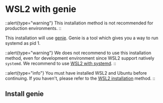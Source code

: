# WSL2 with genie

::alert{type="warning"}
This installation method is not recommended for production environments.
::

This installation will use [genie](https://github.com/arkane-systems/genie). Genie is a tool which gives you a way to run systemd as pid 1.

::alert{type="warning"}
We does not recommend to use this installation method, even for development environment since WSL2 support natively `systemd`. We recommend to use [WSL2 with systemd](./1.wsl2-with-systemd.md).
::

::alert{type="info"}
You must have installed WSL2 and Ubuntu before continuing. If you haven't, please refer to the [WSL2 installation](./0.installation-using-wsl2.md) method.
::

## Install genie

<!-- TODO: use the current guide -->
<!-- Get and rework this content https://github.com/aneoconsulting/ArmoniK/blob/main/infrastructure/quick-deploy/localhost/docs/wsl2.md -->
